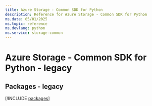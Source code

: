 ```yaml
---
title: Azure Storage - Common SDK for Python
description: Reference for Azure Storage - Common SDK for Python
ms.date: 05/01/2025
ms.topic: reference
ms.devlang: python
ms.service: storage-common
---
```

# Azure Storage - Common SDK for Python - legacy
## Packages - legacy
[!INCLUDE [packages](storage---common-index.md)]